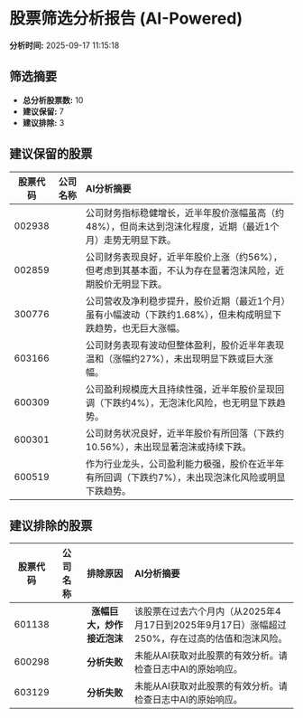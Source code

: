 # 股票筛选分析报告 (AI-Powered)

**分析时间:** 2025-09-17 11:15:18

## 筛选摘要

- **总分析股票数:** 10
- **建议保留:** 7
- **建议排除:** 3

## 建议保留的股票

| 股票代码 | 公司名称 | AI分析摘要 |
|:---:|:---:|:---|
| 002938 |  | 公司财务指标稳健增长，近半年股价涨幅虽高（约48%），但尚未达到泡沫化程度，近期（最近1个月）走势无明显下跌。 |
| 002859 |  | 公司财务表现良好，近半年股价上涨（约56%），但考虑到其基本面，不认为存在显著泡沫风险，近期股价无明显下跌。 |
| 300776 |  | 公司营收及净利稳步提升，股价近期（最近1个月）虽有小幅波动（下跌约1.68%），但未构成明显下跌趋势，也无巨大涨幅。 |
| 603166 |  | 公司财务表现有波动但整体盈利，股价近半年表现温和（涨幅约27%），未出现明显下跌或巨大涨幅。 |
| 600309 |  | 公司盈利规模庞大且持续性强，近半年股价呈现回调（下跌约4%），无泡沫化风险，也无明显下跌趋势。 |
| 600301 |  | 公司财务状况良好，近半年股价有所回落（下跌约10.56%），未出现显著泡沫或持续下跌。 |
| 600519 |  | 作为行业龙头，公司盈利能力极强，股价在近半年有所回调（下跌约7%），未出现泡沫化风险或明显下跌趋势。 |

## 建议排除的股票

| 股票代码 | 公司名称 | 排除原因 | AI分析摘要 |
|:---:|:---:|:---:|:---|
| 601138 |  | **涨幅巨大，炒作接近泡沫** | 该股票在过去六个月内（从2025年4月17日到2025年9月17日）涨幅超过250%，存在过高的估值和泡沫风险。 |
| 600298 |  | **分析失败** | 未能从AI获取对此股票的有效分析。请检查日志中AI的原始响应。 |
| 603129 |  | **分析失败** | 未能从AI获取对此股票的有效分析。请检查日志中AI的原始响应。 |
